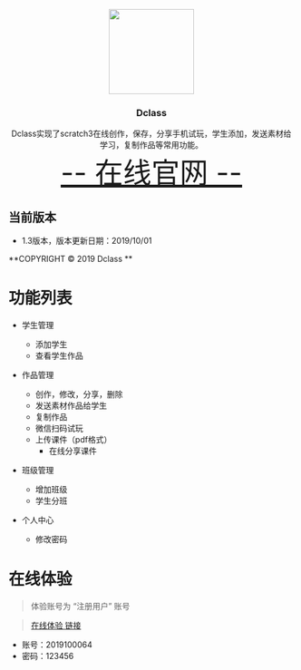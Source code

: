 <p align="center">
        <a href="http://dclass.tech">  <img src="http://image.dclass.tech/dclass.png" width="150"></a> 
    <h3 align="center">Dclass</h3>
    <p align="center">
        Dclass实现了scratch3在线创作，保存，分享手机试玩，学生添加，发送素材给学习，复制作品等常用功能。
        <br>
        <a href="http://dclass.tech" target=_blank style="font-size: 50px;">-- 在线官网 -- </a>
        <br>
    </p>
</p>



## 当前版本
- 1.3版本，版本更新日期：2019/10/01



**COPYRIGHT © 2019 Dclass  **


# 功能列表

- 学生管理
    - 添加学生
    - 查看学生作品
 

 - 作品管理
    - 创作，修改，分享，删除
    - 发送素材作品给学生
    - 复制作品
    - 微信扫码试玩
    - 上传课件（pdf格式）
        - 在线分享课件

- 班级管理
    - 增加班级
    - 学生分班

- 个人中心
    - 修改密码
    
    
# 在线体验

> 体验账号为 “注册用户” 账号

>  [在线体验 链接](https://dc.cxcycoding.com)
- 账号：2019100064 
- 密码：123456


